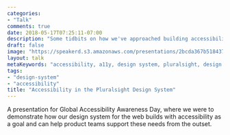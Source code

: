 ```yaml
---
categories: 
- "Talk"
comments: true
date: 2018-05-17T07:25:11-07:00
description: "Some tidbits on how we've approached building accessibility into the design system"
draft: false
image: "https://speakerd.s3.amazonaws.com/presentations/2bcda367b51843789b8f0301128a246d/preview_slide_0.jpg?514520"
layout: talk
metaKeywords: "accessibility, a11y, design system, pluralsight, design ops, platform ui"
tags:
- "design-system"
- "accessibility"
title: "Accessibility in the Pluralsight Design System"
---
```


<div class="video-container">
<script async class="speakerdeck-embed" data-id="2bcda367b51843789b8f0301128a246d" data-ratio="1.33333333333333" src="//speakerdeck.com/assets/embed.js"></script>
</div>

A presentation for Global Accessibility Awareness Day, where we were to demonstrate how our design system for the web builds with accessibility as a goal and can help product teams support these needs from the outset.
<!--more-->
